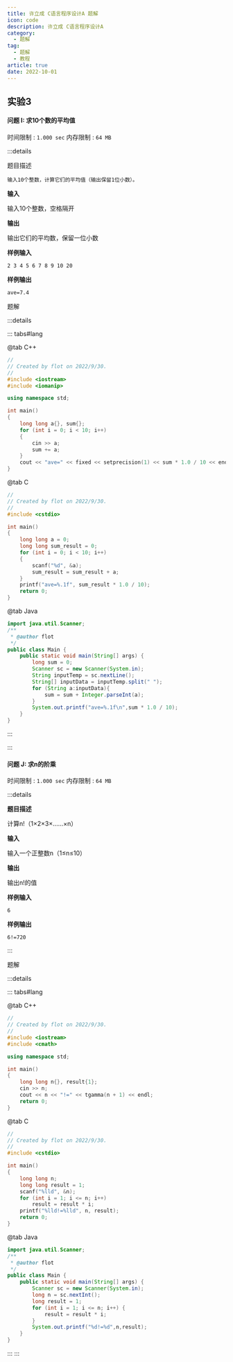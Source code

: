 ```yaml
---
title: 许立成 C语言程序设计A 题解
icon: code
description: 许立成 C语言程序设计A
category:
  - 题解
tag:
  - 题解
  - 教程
article: true
date: 2022-10-01
---
```


## 实验3

#### 问题 I: 求10个数的平均值

时间限制 : `1.000 sec` 内存限制 : `64 MB`

:::details

题目描述

```
输入10个整数，计算它们的平均值（输出保留1位小数）。 
```

**输入**

输入10个整数，空格隔开

**输出**

输出它们的平均数，保留一位小数

**样例输入**

```
2 3 4 5 6 7 8 9 10 20
```

**样例输出**

```
ave=7.4
```
题解

:::details



::: tabs#lang

@tab C++

```cpp
//
// Created by flot on 2022/9/30.
//
#include <iostream>
#include <iomanip>

using namespace std;

int main()
{
    long long a{}, sum{};
    for (int i = 0; i < 10; i++)
    {
        cin >> a;
        sum += a;
    }
    cout << "ave=" << fixed << setprecision(1) << sum * 1.0 / 10 << endl;
}
```

@tab C

```c
//
// Created by flot on 2022/9/30.
//
#include <cstdio>

int main()
{
    long long a = 0;
    long long sum_result = 0;
    for (int i = 0; i < 10; i++)
    {
        scanf("%d", &a);
        sum_result = sum_result + a;
    }
    printf("ave=%.1f", sum_result * 1.0 / 10);
    return 0;
}
```

@tab Java

```java
import java.util.Scanner;
/**
 * @author flot
 */
public class Main {
    public static void main(String[] args) {
        long sum = 0;
        Scanner sc = new Scanner(System.in);
        String inputTemp = sc.nextLine();
        String[] inputData = inputTemp.split(" ");
        for (String a:inputData){
            sum = sum + Integer.parseInt(a);
        }
        System.out.printf("ave=%.1f\n",sum * 1.0 / 10);
    }
}

```

:::

:::


#### 问题 J: 求n的阶乘

时间限制 : `1.000 sec` 内存限制 : `64 MB`

:::details

**题目描述**

计算n!（1×2×3×……×n）

**输入**

输入一个正整数n（1≤n≤10）

**输出**

输出n!的值

**样例输入**

```
6
```

**样例输出**

```
6!=720
```

:::

题解

:::details

::: tabs#lang

@tab C++

```cpp
//
// Created by flot on 2022/9/30.
//
#include <iostream>
#include <cmath>

using namespace std;

int main()
{
    long long n{}, result{1};
    cin >> n;
    cout << n << "!=" << tgamma(n + 1) << endl;
    return 0;
}
```

@tab C

```c
//
// Created by flot on 2022/9/30.
//
#include <cstdio>

int main()
{
    long long n;
    long long result = 1;
    scanf("%lld", &n);
    for (int i = 1; i <= n; i++)
        result = result * i;
    printf("%lld!=%lld", n, result);
    return 0;
}

```

@tab Java

```java
import java.util.Scanner;
/**
 * @author flot
 */
public class Main {
    public static void main(String[] args) {
        Scanner sc = new Scanner(System.in);
        long n = sc.nextInt();
        long result = 1;
        for (int i = 1; i <= n; i++) {
            result = result * i;
        }
        System.out.printf("%d!=%d",n,result);
    }
}

```

:::
:::